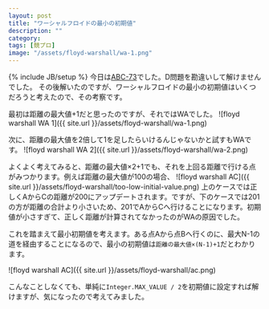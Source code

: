 ```yaml
---
layout: post
title: "ワーシャルフロイドの最小の初期値"
description: ""
category: 
tags: [競プロ]
image: "/assets/floyd-warshall/wa-1.png"
---
```

{% include JB/setup %}
今日は[ABC-73](http://abc073.contest.atcoder.jp/)でした。D問題を勘違いして解けませんでした。
その後解いたのですが、ワーシャルフロイドの最小の初期値はいくつだろうと考えたので、その考察です。

最初は距離の最大値+1だと思ったのですが、それではWAでした。
![floyd warshall WA 1]({{ site.url }}/assets/floyd-warshall/wa-1.png)

次に、距離の最大値を2倍して1を足したらいけるんじゃないかと試すもWAです。
![floyd warshall WA 2]({{ site.url }}/assets/floyd-warshall/wa-2.png)

よくよく考えてみると、距離の最大値×2+1でも、それを上回る距離で行ける点がみつかります。例えば距離の最大値が100の場合、
![floyd warshall AC]({{ site.url }}/assets/floyd-warshall/too-low-initial-value.png)
上のケースでは正しくAからCの距離が200にアップデートされます。ですが、下のケースでは201の方が距離の合計より小さいため、201でAからCへ行けることになります。初期値が小さすぎて、正しく距離が計算されてなかったのがWAの原因でした。

これを踏まえて最小初期値を考えます。ある点Aから点Bへ行くのに、最大N-1の道を経由することになるので、最小の初期値は`距離の最大値×(N-1)+1`だとわかります。

![floyd warshall AC]({{ site.url }}/assets/floyd-warshall/ac.png)

こんなことしなくても、単純に`Integer.MAX_VALUE / 2`を初期値に設定すれば解けますが、気になったので考えてみました。